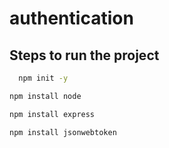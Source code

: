 # authentication 

## Steps to run the project 

````bash
  npm init -y

  ````

  ````bash
  npm install node

  ````

  ````bash
  npm install express
  
  ````

  ````bash
  npm install jsonwebtoken
  
  ````

